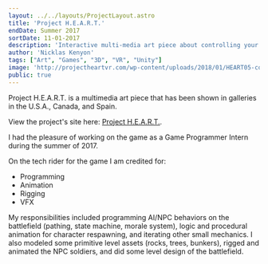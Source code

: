 ```yaml
---
layout: ../../layouts/ProjectLayout.astro
title: 'Project H.E.A.R.T.'
endDate: Summer 2017
sortDate: 11-01-2017
description: 'Interactive multi-media art piece about controlling your emotions'
author: 'Nicklas Kenyon'
tags: ["Art", "Games", "3D", "VR", "Unity"]
image: 'http://projectheartvr.com/wp-content/uploads/2018/01/HEART05-copy2000x800.png'
public: true
---
```


Project H.E.A.R.T. is a multimedia art piece that has been shown in galleries in the U.S.A., Canada, and Spain.

View the project's site here: [Project H.E.A.R.T.](http://projectheartvr.com/).

I had the pleasure of working on the game as a Game Programmer Intern during the summer of 2017.

On the tech rider for the game I am credited for:
- Programming
- Animation
- Rigging
- VFX

My responsibilities included programming AI/NPC behaviors on the battlefield (pathing, state machine, morale system), logic and procedural 
animation for character respawning, and iterating other small mechanics.
I also modeled some primitive level assets (rocks, trees, bunkers), rigged and animated the NPC soldiers, and did some level design of the battlefield.

